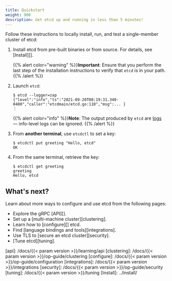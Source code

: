 ```yaml
---
title: Quickstart
weight: 900
description: Get etcd up and running in less than 5 minutes!
---
```


Follow these instructions to locally install, run, and test a single-member
cluster of etcd:

 1. Install etcd from pre-built binaries or from source. For details, see
    [Install][].

    {{% alert color="warning" %}}**Important**: Ensure that you perform the last
    step of the installation instructions to verify that `etcd` is in your path.
    {{% /alert %}}

 2. Launch `etcd`:

    ```console
    $ etcd --logger=zap
    {"level":"info","ts":"2021-09-20T08:19:31.340-0400","caller":"etcdmain/etcd.go:110","msg":... }
    ⋮
    ```

    {{% alert color="info" %}}**Note**: The output produced by `etcd` are
    [logs](../op-guide/configuration/#logging-flags) &mdash; info-level logs can
    be ignored. {{% /alert %}}

 3. From **another terminal**, use `etcdctl` to set a key:

    ```console
    $ etcdctl put greeting "Hello, etcd"
    OK
    ```

 4. From the same terminal, retrieve the key:

    ```console
    $ etcdctl get greeting
    greeting
    Hello, etcd
    ```

## What's next?

Learn about more ways to configure and use etcd from the following pages:

- Explore the gRPC [API][].
- Set up a [multi-machine cluster][clustering].
- Learn how to [configure][] etcd.
- Find [language bindings and tools][integrations].
- Use TLS to [secure an etcd cluster][security].
- [Tune etcd][tuning].

[api]: /docs/{{< param version >}}/learning/api
[clustering]: /docs/{{< param version >}}/op-guide/clustering
[configure]: /docs/{{< param version >}}/op-guide/configuration
[integrations]: /docs/{{< param version >}}/integrations
[security]: /docs/{{< param version >}}/op-guide/security
[tuning]: /docs/{{< param version >}}/tuning
[Install]: ../install/
